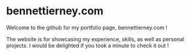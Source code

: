 # bennettierney.com

Welcome to the github for my portfolio page, bennettierney.com ! 

The website is for showcasing my experience, skills, as well as personal projects. I would be delighted if you took a minute to check it out !
